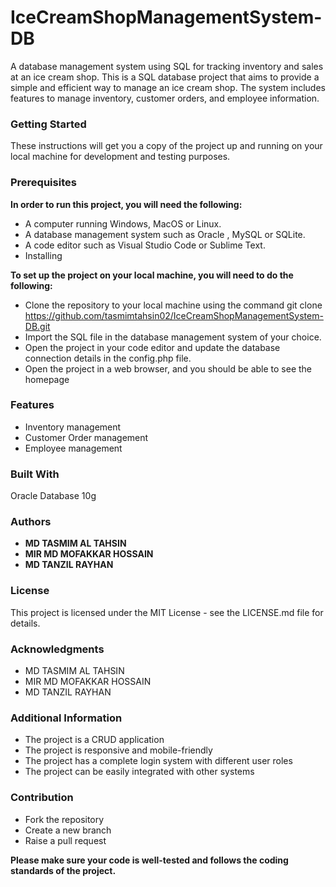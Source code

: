 # IceCreamShopManagementSystem-DB
A database management system using SQL for tracking inventory and sales at an ice cream shop.
This is a SQL database project that aims to provide a simple and efficient way to manage an ice cream shop. The system includes features to manage inventory, customer orders, and employee information.

### Getting Started
These instructions will get you a copy of the project up and running on your local machine for development and testing purposes.

### Prerequisites
**In order to run this project, you will need the following:**

- A computer running Windows, MacOS or Linux.
- A database management system such as Oracle , MySQL or SQLite.
- A code editor such as Visual Studio Code or Sublime Text.
- Installing

**To set up the project on your local machine, you will need to do the following:**

- Clone the repository to your local machine using the command git clone https://github.com/tasmimtahsin02/IceCreamShopManagementSystem-DB.git
- Import the SQL file in the database management system of your choice.
- Open the project in your code editor and update the database connection details in the config.php file.
- Open the project in a web browser, and you should be able to see the homepage

### Features

- Inventory management
- Customer Order management
- Employee management

### Built With
Oracle Database 10g 

### Authors

- **MD TASMIM AL TAHSIN**
- **MIR MD MOFAKKAR HOSSAIN**
- **MD TANZIL RAYHAN**

### License
This project is licensed under the MIT License - see the LICENSE.md file for details.

### Acknowledgments

- MD TASMIM AL TAHSIN
- MIR MD MOFAKKAR HOSSAIN
- MD TANZIL RAYHAN

### Additional Information

- The project is a CRUD application
- The project is responsive and mobile-friendly
- The project has a complete login system with different user roles
- The project can be easily integrated with other systems

### Contribution

- Fork the repository
- Create a new branch
- Raise a pull request

**Please make sure your code is well-tested and follows the coding standards of the project.**

